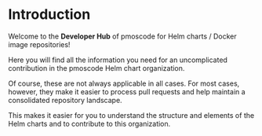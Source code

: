 # Introduction

Welcome to the **Developer Hub** of pmoscode for Helm charts / Docker image repositories!

Here you will find all the information
you need for an uncomplicated contribution in the pmoscode Helm chart organization.

Of course, these are not always applicable in all cases.
For most cases, however,
they make it easier to process pull requests and help maintain a consolidated repository landscape.

This makes it easier for you to understand the structure and elements of the Helm charts
and to contribute to this organization.
